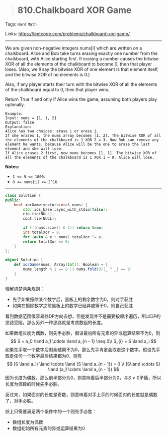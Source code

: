 > # 810.Chalkboard XOR Game

Tags: `Hard` `Math`

Links: https://leetcode.com/problems/chalkboard-xor-game/

-----

We are given non-negative integers nums[i] which are written on a chalkboard. Alice and Bob take turns erasing exactly one number from the chalkboard, with Alice starting first. If erasing a number causes the bitwise XOR of all the elements of the chalkboard to become 0, then that player loses. (Also, we'll say the bitwise XOR of one element is that element itself, and the bitwise XOR of no elements is 0.)

Also, if any player starts their turn with the bitwise XOR of all the elements of the chalkboard equal to 0, then that player wins.

Return True if and only if Alice wins the game, assuming both players play optimally.

```
Example:
Input: nums = [1, 1, 2]
Output: false
Explanation: 
Alice has two choices: erase 1 or erase 2. 
If she erases 1, the nums array becomes [1, 2]. The bitwise XOR of all the elements of the chalkboard is 1 XOR 2 = 3. Now Bob can remove any element he wants, because Alice will be the one to erase the last element and she will lose. 
If Alice erases 2 first, now nums becomes [1, 1]. The bitwise XOR of all the elements of the chalkboard is 1 XOR 1 = 0. Alice will lose.
```

**Notes:**

- `1 <= N <= 1000`. 
- `0 <= nums[i] <= 2^16`.

------

```c++
class Solution {
public:
    bool xorGame(vector<int>& nums) {
        std::ios_base::sync_with_stdio(false);
        cin.tie(NULL);
        cout.tie(NULL);

        if (!(nums.size() & 1)) return true;
        int totalXor = 0;
        for (auto & e : nums) totalXor ^= e;
        return totalXor == 0;
    }
};
```

```scala
object Solution {
    def xorGame(nums: Array[Int]): Boolean = {
        nums.length % 2 == 0 || nums.fold(0)(_ ^ _) == 0
    }
}
```

理解清楚两条规则：

* 先手如果擦除某个数字后，黑板上的剩余数字为0，则对手获胜
* 如果在擦除数字之前黑板上的数字已经异或等于0，则自己获胜

看到数据范围很容易往DP方向去想，但是发现并不是需要按顺序遍历，所以DP的思路受阻。那么另外一种思路就是考虑数组的长度。

如果数组长度为偶数，则先手必胜，假设最初所有元素的异或运算结果不为0，则
$$
S = a_0 \land a_1 \cdots \land a_{n - 1}  \neq 0\\
S_{i} = S \land a_i
$$
如果先手取一个数字后剩余结果不为0，那么先手肯定会取走这个数字。假设先手取走任何一个数字最后结果都为0，则有
$$
(S \land a_i) \land \cdots \land (S \land a_{n - 1}) = 0 \\
(S\land \cdots S) \land (a_1 \cdots \land a_{n - 1})
$$
因为长度为偶数，那么前半部分为0，则意味着后半部分为0，与$S \neq 0$矛盾，所以长度为偶数的时候先手必胜。

反过来，如果面对的长度是奇数，则意味着对手上手的时候面对的长度就是偶数了，对手必胜。

综上只需要满足两个条件中的一个则先手必胜：

* 数组长度为偶数
* 数组初始所有元素的异或运算结果为0













